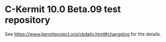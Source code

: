 # C-Kermit 10.0 Beta.09 test repository

See <https://www.kermitproject.org/ckdaily.html#changelog> for the details.
